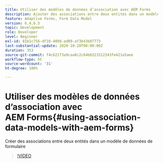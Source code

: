 ```yaml
---
title: Utiliser des modèles de données d’association avec AEM Forms
description: Ajouter des associations entre deux entités dans un modèle de données de formulaire
feature: Adaptive Forms, Form Data Model
version: 6.4,6.5
topic: Development
role: Developer
level: Beginner
exl-id: 81b1c756-df10-409d-ad09-af3b43b07773
last-substantial-update: 2020-10-20T00:00:00Z
duration: 353
source-git-commit: f4c621f3a9caa8c2c64b8323312343fe421a5aee
workflow-type: ht
source-wordcount: '31'
ht-degree: 100%

---
```


# Utiliser des modèles de données d’association avec AEM Forms{#using-association-data-models-with-aem-forms}

Créer des associations entre deux entités dans un modèle de données de formulaire

>[!VIDEO](https://video.tv.adobe.com/v/17737?quality=12&learn=on)
